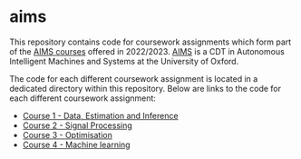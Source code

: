 # aims

This repository contains code for coursework assignments which form part of the [AIMS courses](https://aims.robots.ox.ac.uk/study/modules/) offered in 2022/2023. [AIMS](https://aims.robots.ox.ac.uk/) is a CDT in Autonomous Intelligent Machines and Systems at the University of Oxford.

The code for each different coursework assignment is located in a dedicated directory within this repository. Below are links to the code for each different coursework assignment:

- [Course 1 - Data, Estimation and Inference](./scripts/course_1_dei)
- [Course 2 - Signal Processing](./scripts/course_2_sp)
- [Course 3 - Optimisation](./scripts/course_3_optimisation)
- [Course 4 - Machine learning](./scripts/course_4_ml/README.md)
